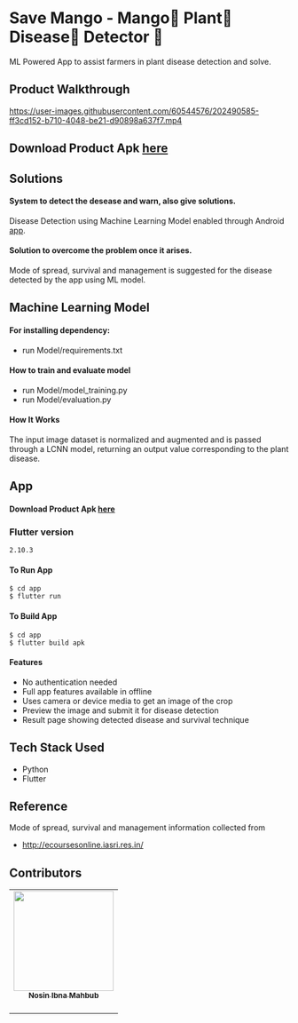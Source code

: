 # Save Mango - Mango🥭 Plant🌱 Disease🐛 Detector 🔎

ML Powered App to assist farmers in plant disease detection and solve.

## Product Walkthrough

https://user-images.githubusercontent.com/60544576/202490585-ff3cd152-b710-4048-be21-d90898a637f7.mp4



## Download Product Apk **[here](https://drive.google.com/file/d/1TgdR5pcOrQ_eqAXw5Qs_YpT7ANQ5OUAR/view?usp=sharing)**

## Solutions

#### System to detect the desease and warn, also give solutions.

Disease Detection using Machine Learning Model enabled through Android [app](https://drive.google.com/file/d/1TgdR5pcOrQ_eqAXw5Qs_YpT7ANQ5OUAR/view?usp=sharing).

#### Solution to overcome the problem once it arises.

Mode of spread, survival and management is suggested for the disease detected by the app using ML model.


## Machine Learning Model
#### For installing dependency:
  - run Model/requirements.txt



#### How to train and evaluate model
- run Model/model_training.py
- run Model/evaluation.py

#### How It Works

The input image dataset is normalized and augmented and is passed through a LCNN model, returning an output value corresponding to the plant disease.

## App

#### Download Product Apk **[here](https://drive.google.com/file/d/1TgdR5pcOrQ_eqAXw5Qs_YpT7ANQ5OUAR/view?usp=sharing)**

### Flutter version
```
2.10.3
```
#### To Run App

```shell
$ cd app
$ flutter run
```

#### To Build App

```shell
$ cd app 
$ flutter build apk
```

#### Features

- No authentication needed
- Full app features available in offline
- Uses camera or device media to get an image of the crop
- Preview the image and submit it for disease detection
- Result page showing detected disease and survival technique


## Tech Stack Used

- Python
- Flutter

## Reference
Mode of spread, survival and management information collected from
- http://ecoursesonline.iasri.res.in/


## Contributors

<table>
  <tr>


<td align="center"><a href="https://github.com/nimahbub"><img src="" width="180px;" alt=""/><br /><sub><b>Nosin Ibna Mahbub<br /></b></sub></a><br />

</tr>
</table>
